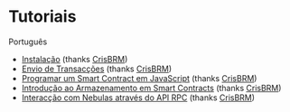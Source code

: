# Tutoriais

Português
* [Instalação](01-installation.md) \(thanks [CrisBRM](https://github.com/crisbrm)\)
* [Envio de Transacções](02-transactiion.md) \(thanks [CrisBRM](https://github.com/CrisBRM)\)
* [Programar um Smart Contract em JavaScript](03-smart-contracts-javascript.md) \(thanks [CrisBRM](https://github.com/crisbrm)\)
* [Introdução ao Armazenamento em Smart Contracts](04-smart-contract-storage.md) \(thanks [CrisBRM](https://github.com/crisbrm)\)
* [Interacção com Nebulas através do API RPC](05-interacting-with-nebulas-by-rpc-api.md) \(thanks [CrisBRM](https://github.com/crisbrm)\)


